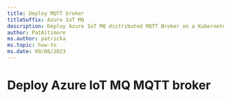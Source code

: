 ```yaml
---
title: Deploy MQTT broker
titleSuffix: Azure IoT MQ
description: Deploy Azure IoT MQ distributed MQTT Broker on a Kubernetes cluster.
author: PatAltimore
ms.author: patricka
ms.topic: how-to
ms.date: 09/08/2023
---
```


# Deploy Azure IoT MQ MQTT broker